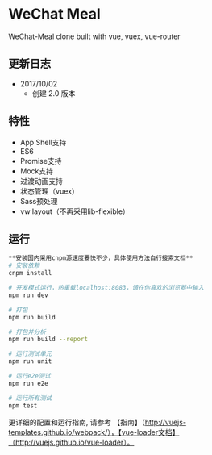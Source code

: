 # WeChat Meal
WeChat-Meal clone built with vue, vuex, vue-router

## 更新日志
- 2017/10/02
  - 创建 2.0 版本
  
## 特性
- App Shell支持
- ES6
- Promise支持
- Mock支持
- 过渡动画支持
- 状态管理（vuex）
- Sass预处理
- vw layout（不再采用lib-flexible）

## 运行

``` bash
**安装国内采用cnpm源速度要快不少，具体使用方法自行搜索文档**
# 安装依赖
cnpm install

# 开发模式运行，热重载localhost:8083，请在你喜欢的浏览器中输入
npm run dev

# 打包
npm run build

# 打包并分析
npm run build --report

# 运行测试单元
npm run unit

# 运行e2e测试
npm run e2e

# 运行所有测试
npm test
```

更详细的配置和运行指南, 请参考 【指南】（http://vuejs-templates.github.io/webpack/），【vue-loader文档】（http://vuejs.github.io/vue-loader）。
